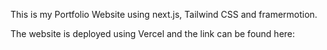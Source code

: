 This is my Portfolio Website using next.js, Tailwind CSS and framermotion. 

The website is deployed using Vercel and the link can be found here: 

